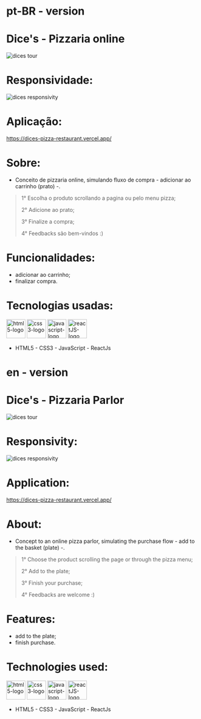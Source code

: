 # pt-BR - version

# Dice's - Pizzaria online

![dices tour](https://user-images.githubusercontent.com/84210050/132066043-70017560-37a7-4eda-b95e-d2d0bbec7700.gif)

# Responsividade:

![dices responsivity](https://user-images.githubusercontent.com/84210050/132066628-836f2772-d467-4c8d-a2d2-d6f1fb206d78.gif)

# Aplicação:

https://dices-pizza-restaurant.vercel.app/

# Sobre:

- Conceito de pizzaria online, simulando fluxo de compra - adicionar ao carrinho (prato) -.

> 1° Escolha o produto scrollando a pagina ou pelo menu pizza;
> 
> 2° Adicione ao prato;
> 
> 3° Finalize a compra;
> 
> 4° Feedbacks são bem-vindos :)

# Funcionalidades:

- adicionar ao carrinho;
- finalizar compra.

# Tecnologias usadas:

 <img  width='50px'  src='https://user-images.githubusercontent.com/84210050/132043336-d48a162f-c7f0-42a2-825d-96d0d3cf1998.png' alt='html5-logo' /> <img  width='50px'  src='https://user-images.githubusercontent.com/84210050/132043720-b43a7f9f-a5d3-4f31-99d8-28405783bd6b.png' alt='css3-logo' />  <img  width='50px'  src='https://user-images.githubusercontent.com/84210050/132044177-7af14c69-0ade-4d2b-83dc-922a408962a5.png' alt='javascript-logo' /> <img  width='50px' src='https://cdn.worldvectorlogo.com/logos/react-2.svg' alt='reactJS-logo'/>


   - HTML5  -  CSS3  -  JavaScript -  ReactJs  


# en - version

# Dice's - Pizzaria Parlor

![dices tour](https://user-images.githubusercontent.com/84210050/132066043-70017560-37a7-4eda-b95e-d2d0bbec7700.gif)

# Responsivity:

![dices responsivity](https://user-images.githubusercontent.com/84210050/132066628-836f2772-d467-4c8d-a2d2-d6f1fb206d78.gif)

# Application:

https://dices-pizza-restaurant.vercel.app/

# About:

- Concept to an online pizza parlor, simulating the purchase flow - add to the basket (plate) -.

> 1° Choose the product scrolling the page or through the pizza menu;
> 
> 2° Add to the plate;
> 
> 3° Finish your purchase;
> 
> 4° Feedbacks are welcome :)

# Features:

- add to the plate;
- finish purchase.

# Technologies used:

 <img  width='50px'  src='https://user-images.githubusercontent.com/84210050/132043336-d48a162f-c7f0-42a2-825d-96d0d3cf1998.png' alt='html5-logo' /> <img  width='50px'  src='https://user-images.githubusercontent.com/84210050/132043720-b43a7f9f-a5d3-4f31-99d8-28405783bd6b.png' alt='css3-logo' />  <img  width='50px'  src='https://user-images.githubusercontent.com/84210050/132044177-7af14c69-0ade-4d2b-83dc-922a408962a5.png' alt='javascript-logo' /> <img  width='50px' src='https://cdn.worldvectorlogo.com/logos/react-2.svg' alt='reactJS-logo'/>


   - HTML5  -  CSS3  -  JavaScript -  ReactJs  
